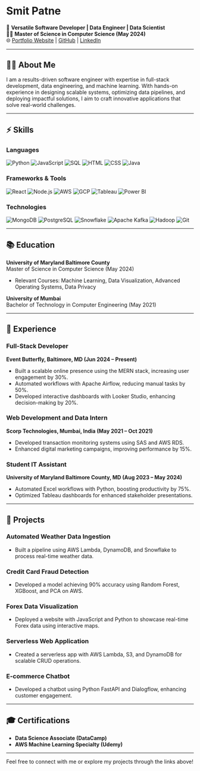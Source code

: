 # Smit Patne

🚀 **Versatile Software Developer | Data Engineer | Data Scientist**  
👨‍🎓 **Master of Science in Computer Science (May 2024)**  
🌐 [Portfolio Website](https://smitpatneportfolio.netlify.app/) | [GitHub](https://github.com/smithp17) | [LinkedIn](https://www.linkedin.com/in/smit-patne/)  

---

## 🧑‍💻 **About Me**  
I am a results-driven software engineer with expertise in full-stack development, data engineering, and machine learning. With hands-on experience in designing scalable systems, optimizing data pipelines, and deploying impactful solutions, I aim to craft innovative applications that solve real-world challenges.

---

## ⚡ **Skills**  

### **Languages**
![Python](https://img.shields.io/badge/Python-3776AB?logo=python&logoColor=white)
![JavaScript](https://img.shields.io/badge/JavaScript-F7DF1E?logo=javascript&logoColor=black)
![SQL](https://img.shields.io/badge/SQL-336791?logo=postgresql&logoColor=white)
![HTML](https://img.shields.io/badge/HTML-E34F26?logo=html5&logoColor=white)
![CSS](https://img.shields.io/badge/CSS-1572B6?logo=css3&logoColor=white)
![Java](https://img.shields.io/badge/Java-007396?logo=java&logoColor=white)

### **Frameworks & Tools**
![React](https://img.shields.io/badge/React-61DAFB?logo=react&logoColor=black)
![Node.js](https://img.shields.io/badge/Node.js-339933?logo=node.js&logoColor=white)
![AWS](https://img.shields.io/badge/AWS-232F3E?logo=amazon-aws&logoColor=white)
![GCP](https://img.shields.io/badge/GCP-4285F4?logo=google-cloud&logoColor=white)
![Tableau](https://img.shields.io/badge/Tableau-E97627?logo=tableau&logoColor=white)
![Power BI](https://img.shields.io/badge/Power%20BI-F2C811?logo=power-bi&logoColor=black)

### **Technologies**
![MongoDB](https://img.shields.io/badge/MongoDB-47A248?logo=mongodb&logoColor=white)
![PostgreSQL](https://img.shields.io/badge/PostgreSQL-336791?logo=postgresql&logoColor=white)
![Snowflake](https://img.shields.io/badge/Snowflake-29B5E8?logo=snowflake&logoColor=white)
![Apache Kafka](https://img.shields.io/badge/Kafka-231F20?logo=apache-kafka&logoColor=white)
![Hadoop](https://img.shields.io/badge/Hadoop-66CCFF?logo=apache-hadoop&logoColor=black)
![Git](https://img.shields.io/badge/Git-F05032?logo=git&logoColor=white)

---

## 📚 **Education**  
**University of Maryland Baltimore County**  
Master of Science in Computer Science (May 2024)  
- Relevant Courses: Machine Learning, Data Visualization, Advanced Operating Systems, Data Privacy  

**University of Mumbai**  
Bachelor of Technology in Computer Engineering (May 2021)  

---

## 💼 **Experience**  

### **Full-Stack Developer**  
**Event Butterfly, Baltimore, MD (Jun 2024 – Present)**  
- Built a scalable online presence using the MERN stack, increasing user engagement by 30%.  
- Automated workflows with Apache Airflow, reducing manual tasks by 50%.  
- Developed interactive dashboards with Looker Studio, enhancing decision-making by 20%.

### **Web Development and Data Intern**  
**Scorp Technologies, Mumbai, India (May 2021 – Oct 2021)**  
- Developed transaction monitoring systems using SAS and AWS RDS.  
- Enhanced digital marketing campaigns, improving performance by 15%.  

### **Student IT Assistant**  
**University of Maryland Baltimore County, MD (Aug 2023 – May 2024)**  
- Automated Excel workflows with Python, boosting productivity by 75%.  
- Optimized Tableau dashboards for enhanced stakeholder presentations.  

---

## 🚀 **Projects**  

### **Automated Weather Data Ingestion**  
- Built a pipeline using AWS Lambda, DynamoDB, and Snowflake to process real-time weather data.  

### **Credit Card Fraud Detection**  
- Developed a model achieving 90% accuracy using Random Forest, XGBoost, and PCA on AWS.  

### **Forex Data Visualization**  
- Deployed a website with JavaScript and Python to showcase real-time Forex data using interactive maps.  

### **Serverless Web Application**  
- Created a serverless app with AWS Lambda, S3, and DynamoDB for scalable CRUD operations.  

### **E-commerce Chatbot**  
- Developed a chatbot using Python FastAPI and Dialogflow, enhancing customer engagement.  

---

## 🎓 **Certifications**  
- **Data Science Associate (DataCamp)**  
- **AWS Machine Learning Specialty (Udemy)**  

---

Feel free to connect with me or explore my projects through the links above!
